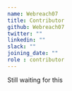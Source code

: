 ```yaml
---
name: Webreach07
title: Contributor
github: Webreach07
twitter: ""
linkedin: ""
slack: ""
joining_date: ""
role : contributor
---
```


Still waiting for this
